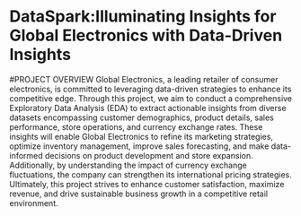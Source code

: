 # DataSpark:Illuminating Insights for Global Electronics with Data-Driven Insights
#PROJECT OVERVIEW
Global Electronics, a leading retailer of consumer electronics, is committed to leveraging data-driven strategies to enhance its competitive edge. Through this project, we aim to conduct a comprehensive Exploratory Data Analysis (EDA) to extract actionable insights from diverse datasets encompassing customer demographics, product details, sales performance, store operations, and currency exchange rates. These insights will enable Global Electronics to refine its marketing strategies, optimize inventory management, improve sales forecasting, and make data-informed decisions on product development and store expansion. Additionally, by understanding the impact of currency exchange fluctuations, the company can strengthen its international pricing strategies. Ultimately, this project strives to enhance customer satisfaction, maximize revenue, and drive sustainable business growth in a competitive retail environment.

